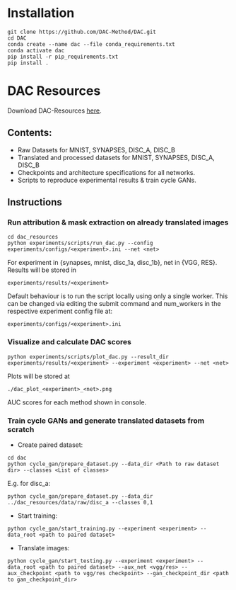 # Installation

```
git clone https://github.com/DAC-Method/DAC.git
cd DAC
conda create --name dac --file conda_requirements.txt
conda activate dac
pip install -r pip_requirements.txt
pip install .
```

# DAC Resources

Download DAC-Resources [here](todo.com).

## Contents:
  - Raw Datasets for MNIST, SYNAPSES, DISC_A, DISC_B
  - Translated and processed datasets for MNIST, SYNAPSES, DISC_A, DISC_B
  - Checkpoints and architecture specifications for all networks.
  - Scripts to reproduce experimental results & train cycle GANs.

## Instructions
### Run attribution & mask extraction on already translated images

```
cd dac_resources
python experiments/scripts/run_dac.py --config experiments/configs/<experiment>.ini --net <net>
```

For experiment in {synapses, mnist, disc_1a, disc_1b}, net in {VGG, RES}. Results will be stored in 
```
experiments/results/<experiment>
```

Default behaviour is to run the script locally using only a single worker. This can be changed via editing 
the submit command and num_workers in the respective experiment config file at:
```
experiments/configs/<experiment>.ini
```

### Visualize and calculate DAC scores

```
python experiments/scripts/plot_dac.py --result_dir experiments/results/<experiment> --experiment <experiment> --net <net>
```
Plots will be stored at 
```
./dac_plot_<experiment>_<net>.png
```
AUC scores for each method shown in console.
   

### Train cycle GANs and generate translated datasets from scratch
- Create paired dataset:

```
cd dac
python cycle_gan/prepare_dataset.py --data_dir <Path to raw dataset dir> --classes <List of classes>
```

E.g. for disc_a:
```
python cycle_gan/prepare_dataset.py --data_dir ../dac_resources/data/raw/disc_a --classes 0,1
```
- Start training:
```
python cycle_gan/start_training.py --experiment <experiment> --data_root <path to paired dataset>
```

- Translate images:
```
python cycle_gan/start_testing.py --experiment <experiment> --data_root <path to paired dataset> --aux_net <vgg/res> --aux_checkpoint <path to vgg/res checkpoint> --gan_checkpoint_dir <path to gan_checkpoint_dir>
```

